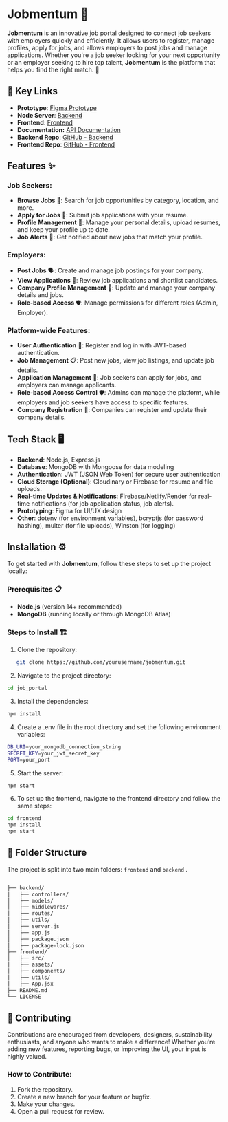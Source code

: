 # Jobmentum 🚀

**Jobmentum** is an innovative job portal designed to connect job seekers with employers quickly and efficiently. It allows users to register, manage profiles, apply for jobs, and allows employers to post jobs and manage applications. Whether you're a job seeker looking for your next opportunity or an employer seeking to hire top talent, **Jobmentum** is the platform that helps you find the right match. 🌟

## **🔗 Key Links**

* **Prototype**: [Figma Prototype](#)
* **Node Server**: [Backend](https://jobmentum.onrender.com)
* **Frontend**: [Frontend](https://jomentum.netlify.app)
* **Documentation:** [API Documentation](https://documenter.getpostman.com/view/39189648/2sAYX9kzJW)
* **Backend Repo**: [GitHub - Backend](https://github.com/Priyasha-Yadav/Job-Portal/tree/main/backend)
* **Frontend Repo**: [GitHub - Frontend](https://github.com/Priyasha-Yadav/Job-Portal/tree/main/frontend)  

## Features ✨

### Job Seekers:

* **Browse Jobs** 🧳: Search for job opportunities by category, location, and more.
* **Apply for Jobs** 📝: Submit job applications with your resume.
* **Profile Management** 👤: Manage your personal details, upload resumes, and keep your profile up to date.
* **Job Alerts** 🔔: Get notified about new jobs that match your profile.

### Employers:

* **Post Jobs** 🗣️: Create and manage job postings for your company.
* **View Applications** 📑: Review job applications and shortlist candidates.
* **Company Profile Management** 🏢: Update and manage your company details and jobs.
* **Role-based Access** 🛡️: Manage permissions for different roles (Admin, Employer).

### Platform-wide Features:

* **User Authentication** 🔑: Register and log in with JWT-based authentication.
* **Job Management** 📋: Post new jobs, view job listings, and update job details.
* **Application Management** 📝: Job seekers can apply for jobs, and employers can manage applicants.
* **Role-based Access Control** 🛡️: Admins can manage the platform, while employers and job seekers have access to specific features.
* **Company Registration** 🏢: Companies can register and update their company details.

## Tech Stack 🖥️

* **Backend**: Node.js, Express.js
* **Database**: MongoDB with Mongoose for data modeling
* **Authentication**: JWT (JSON Web Token) for secure user authentication
* **Cloud Storage (Optional)**: Cloudinary or Firebase for resume and file uploads.
* **Real-time Updates & Notifications**: Firebase/Netlify/Render for real-time notifications (for job application status, job alerts).
* **Prototyping**: Figma for UI/UX design
* **Other**: dotenv (for environment variables), bcryptjs (for password hashing), multer (for file uploads), Winston (for logging)

## Installation ⚙️

To get started with **Jobmentum**, follow these steps to set up the project locally:

### Prerequisites 📋

* **Node.js** (version 14+ recommended)
* **MongoDB** (running locally or through MongoDB Atlas)

### Steps to Install 🏗️

1. Clone the repository:
   

```bash
   git clone https://github.com/yourusername/jobmentum.git

   ```

2. Navigate to the project directory:

```bash
cd job_portal
```

3. Install the dependencies:

```bash
npm install
```

4. Create a .env file in the root directory and set the following environment variables:

```bash
DB_URI=your_mongodb_connection_string
SECRET_KEY=your_jwt_secret_key
PORT=your_port

```

5. Start the server:

```bash
npm start
```

6. To set up the frontend, navigate to the frontend directory and follow the same steps:

```bash
cd frontend
npm install
npm start
```

## **📂 Folder Structure**

The project is split into two main folders: `frontend` and `backend` .

```bash

├── backend/
│   ├── controllers/
│   ├── models/
│   ├── middlewares/
│   ├── routes/
│   ├── utils/         
│   ├── server.js
│   ├── app.js
│   ├── package.json
│   ├── package-lock.json
├── frontend/
│   ├── src/
│   ├── assets/
│   ├── components/
│   ├── utils/         
│   ├── App.jsx    
├── README.md
└── LICENSE
```

## **🎯 Contributing**

Contributions are encouraged from developers, designers, sustainability enthusiasts, and anyone who wants to make a difference! Whether you’re adding new features, reporting bugs, or improving the UI, your input is highly valued.

### How to Contribute:

1. Fork the repository.
2. Create a new branch for your feature or bugfix.
3. Make your changes.
4. Open a pull request for review.


